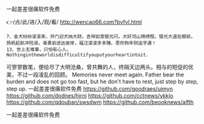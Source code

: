 
一起差差很痛软件免费




👉/点/此/进/入/观/看/ http://wencao66.com?bvfyl.html




	7、金犬纷纷滚滚来，开门迎犬纳大财。吉祥如意银光闪，大好河山锦绣程。银光大道在眼前，扬帆起航冲险浪。奋勇前进达彼岸，福汪滚滚多多赚。愿你狗年财运亨通！
	13、世上无难事，只怕有心人。Nothingintheworldisdifficultifyouputyourheartintoit.
可寥寥数笔，便绘尽了大明沧桑，曾共舞的人，终隔天边两头。相与的短促的优美，不过一段凌乱的回顾。
Memories never meet again.
Father bear the burden and does not go too fast, but he don't have to rest, just step by step, step up.
一起差差很痛软件免费 https://github.com/goodraes/uimyn
https://github.com/dodnes/hjrni
https://github.com/cctnews/ykkjo
https://github.com/qdouban/swsdwm
https://github.com/beooknews/alfth





一起差差很痛软件免费
